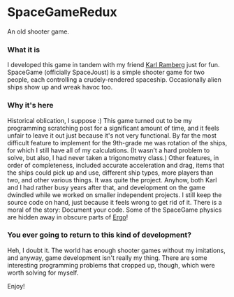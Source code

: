 # SpaceGameRedux
An old shooter game.

### What it is
I developed this game in tandem with my friend [Karl Ramberg](github.com/karleramberg) just for fun. SpaceGame (officially SpaceJoust) is a simple shooter game for two people, each controlling a crudely-rendered spaceship. Occasionally alien ships show up and wreak havoc too. 

### Why it's here
Historical oblication, I suppose :) This game turned out to be my programming scratching post for a significant amount of time, and it feels unfair to leave it out just because it's not very functional. By far the most difficult feature to implement for the 9th-grade me was rotation of the ships, for which I still have all of my calculations. (It wasn’t a hard problem to solve, but also, I had never taken a trigonometry class.) Other features, in order of completeness, included accurate acceleration and drag, items that the ships could pick up and use, different ship types, more players than two, and other various things. It was quite the project.
Anyhow, both Karl and I had rather busy years after that, and development on the game dwindled while we worked on smaller independent projects. I still keep the source code on hand, just because it feels wrong to get rid of it.
There is a moral of the story: Document your code. Some of the SpaceGame physics are hidden away in obscure parts of [Ergo](github.com/mmkrusniak/Arena)!

### You ever going to return to this kind of development?
Heh, I doubt it. The world has enough shooter games without my imitations, and anyway, game development isn't really my thing. There are some interesting programming problems that cropped up, though, which were worth solving for myself. 

Enjoy!
